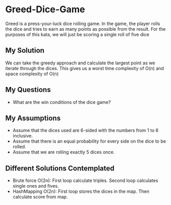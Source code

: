 # Greed-Dice-Game

Greed is a press-your-luck dice rolling game. In the game, the player rolls the dice and tries to
earn as many points as possible from the result. For the purposes of this kata, we will just be
scoring a single roll of five dice

## My Solution

We can take the greedy approach and calculate the largest point as we iterate through
the dices. This gives us a worst time complexity of O(n) and space complexity of O(n)

## My Questions

- What are the win conditions of the dice game?

## My Assumptions

- Assume that the dices used are 6-sided with the numbers from 1 to 6 inclusive.
- Assume that there is an equal probability for every side on the dice to be rolled.
- Assume that we are rolling exactly 5 dices once.

## Different Solutions Contemplated

- Brute force O(2n): First loop calculate triples. Second loop calculates single ones and fives.
- HashMapping O(2n): First loop stores the dices in the map. Then calculate score from map.
